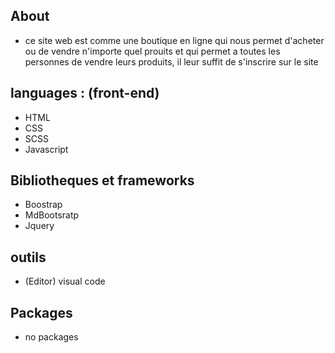 ## About 
- ce site web est comme une boutique en ligne qui nous permet d'acheter ou de vendre n'importe quel prouits et qui permet a toutes les personnes de vendre leurs produits, il leur suffit de s'inscrire sur le site

## languages : (front-end)
- HTML
- CSS
- SCSS
- Javascript

## Bibliotheques et frameworks
- Boostrap
- MdBootsratp
- Jquery

## outils 
- (Editor) visual code 

## Packages
- no packages
